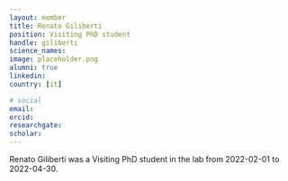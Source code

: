 ```yaml
---
layout: member
title: Renato Giliberti
position: Visiting PhD student
handle: giliberti
science_names:
image: placeholder.png
alumni: true
linkedin:
country: [it]

# social
email:
orcid:
researchgate:
scholar:
---
```


Renato Giliberti was a Visiting PhD student in the lab from 2022-02-01 to 2022-04-30.